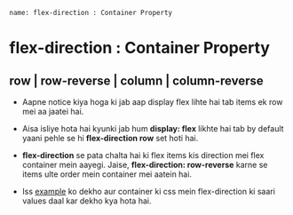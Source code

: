 ```ngMeta
name: flex-direction : Container Property
```

# flex-direction : Container Property
## row | row-reverse | column | column-reverse

- Aapne notice kiya hoga ki jab aap display flex lihte hai tab items ek row mei aa jaatei hai.

- Aisa isliye hota hai kyunki jab hum **display: flex** likhte hai tab by default yaani pehle se hi **flex-direction row** set hoti hai.

- **flex-direction** se pata chalta hai ki flex items kis direction mei flex container mein aayegi. Jaise, **flex-direction: row-reverse** karne se items ulte order mein container mei aatein hai.

- Iss [example](http://codepen.io/navgurukul/pen/YNbNjV) ko dekho aur container ki css mein flex-direction ki saari values daal kar dekho kya hota hai.